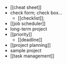 - [[cheat sheet]]
- check form; check box...
    - [[checklist]]; 
- [[job scheduler]]
- long-term project
- [[priority]]
    - [[deadline]]
- [[project planning]]
- sample project
- [[task management]]
